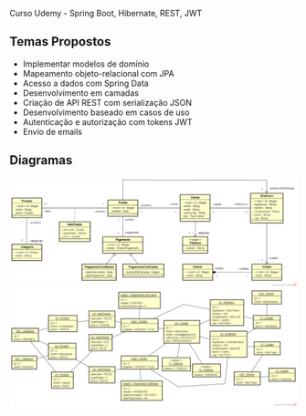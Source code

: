 Curso Udemy - Spring Boot, Hibernate, REST, JWT

## Temas Propostos

- Implementar modelos de domínio
- Mapeamento objeto-relacional com JPA
- Acesso a dados com Spring Data
- Desenvolvimento em camadas
- Criação de API REST com serialização JSON
- Desenvolvimento baseado em casos de uso
- Autenticação e autorização com tokens JWT
- Envio de emails

## Diagramas

![Diagrama de Classes Implementado no Projeto](https://github.com/gustavodinniz/project-mc/blob/master/diagrama/diagrama-de-classes.png)
![Diagrama de Objetos Implementado no Projeto](https://github.com/gustavodinniz/project-mc/blob/master/diagrama/diagrama-de-objetos.png)



